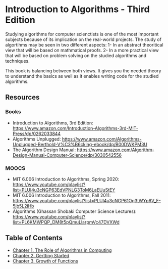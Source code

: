 # Introduction to Algorithms - Third Edition
Studying algorithms for computer scienctists is one of the most important subjects because of its implication on the real-world projects. The study of algortihms may be seen in two different aspects:
1- In an abstract theoritical view that will be based on mathmatical proofs.
2- In a more practical view that will be based on problem solving on the studied algorithms and techniques.

This book is balancing between both views. It gives you the needed theory to understand the basics as well as it enables writing code for the studied algorithms.

## Resources
### Books
- Introduction to Algorithms, 3rd Edition: https://www.amazon.com/Introduction-Algorithms-3rd-MIT-Press/dp/0262033844
- Algorithms Unplugged: https://www.amazon.com/Algorithms-Unplugged-Berthold-V%C3%B6cking-ebook/dp/B00DWKPM3U
- The Algorithm Design Manual: https://www.amazon.com/Algorithm-Design-Manual-Computer-Science/dp/3030542556
### MOOCS
- MIT 6.006 Introduction to Algorithms, Spring 2020: https://www.youtube.com/playlist?list=PLUl4u3cNGP63EdVPNLG3ToM6LaEUuStEY
- MIT 6.006 Introduction to Algorithms, Fall 2011: https://www.youtube.com/playlist?list=PLUl4u3cNGP61Oq3tWYp6V_F-5jb5L2iHb
- Algorithms (Ghassan Shobaki Computer Science Lectures): https://www.youtube.com/playlist?list=PL6KMWPQP_DM8t5pQmuLlarpmVc47DVXWd

<!-- TOC depthFrom:1 depthTo:6 withLinks:1 updateOnSave:1 orderedList:0 -->
## Table of Contents
- [Chapter 1. The Role of Algorithms in Computing](https://github.com/geekahmed/CLRS/tree/main/01.%20The%20Role%20of%20Algorithms%20in%20Computing)
- [Chapter 2. Gertting Started](https://github.com/geekahmed/CLRS/tree/main/02.%20Getting%20Started)
- [Chapter 3. Growth of Functions](#)
<!-- /TOC -->
